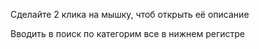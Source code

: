 Сделайте 2 клика на мышку, чтоб открыть её описание


Вводить в поиск по категорим все в нижнем регистре